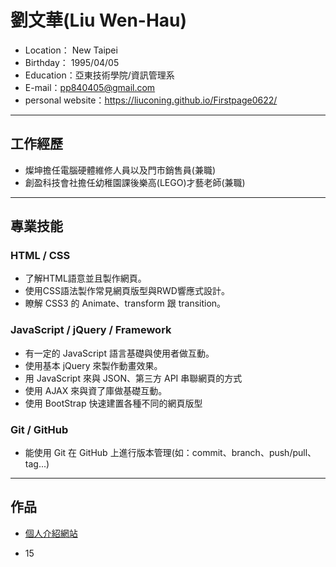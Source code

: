 # 劉文華(Liu Wen-Hau)
+ Location： New Taipei
+ Birthday： 1995/04/05
+ Education：亞東技術學院/資訊管理系
+ E-mail：pp840405@gmail.com
+ personal website：https://liuconing.github.io/Firstpage0622/
* * *
## 工作經歷
+ 燦坤擔任電腦硬體維修人員以及門市銷售員(兼職)
+ 創盈科技會社擔任幼稚園課後樂高(LEGO)才藝老師(兼職)
* * *
## 專業技能
### HTML / CSS
+ 了解HTML語意並且製作網頁。
+ 使用CSS語法製作常見網頁版型與RWD響應式設計。
+ 瞭解 CSS3 的 Animate、transform 跟 transition。
### JavaScript / jQuery / Framework
+ 有一定的 JavaScript 語言基礎與使用者做互動。
+ 使用基本 jQuery 來製作動畫效果。
+ 用 JavaScript 來與 JSON、第三方 API 串聯網頁的方式
+ 使用 AJAX 來與資了庫做基礎互動。
+ 使用 BootStrap 快速建置各種不同的網頁版型
### Git / GitHub
+ 能使用 Git 在 GitHub 上進行版本管理(如：commit、branch、push/pull、tag...)
* * *
## 作品
+ <a href="http://search.yahoo.com/" >個人介紹網站</a>
- 15
